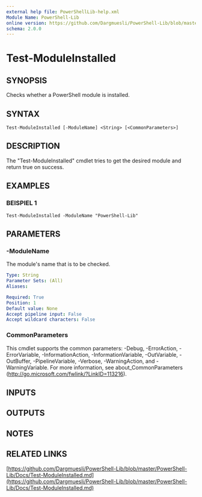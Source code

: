 ```yaml
---
external help file: PowerShellLib-help.xml
Module Name: PowerShell-Lib
online version: https://github.com/Dargmuesli/PowerShell-Lib/blob/master/PowerShell-Lib/Docs/Test-ModuleInstalled.md
schema: 2.0.0
---
```


# Test-ModuleInstalled

## SYNOPSIS
Checks whether a PowerShell module is installed.

## SYNTAX

```
Test-ModuleInstalled [-ModuleName] <String> [<CommonParameters>]
```

## DESCRIPTION
The "Test-ModuleInstalled" cmdlet tries to get the desired module and return true on success.

## EXAMPLES

### BEISPIEL 1
```
Test-ModuleInstalled -ModuleName "PowerShell-Lib"
```

## PARAMETERS

### -ModuleName
The module's name that is to be checked.

```yaml
Type: String
Parameter Sets: (All)
Aliases:

Required: True
Position: 1
Default value: None
Accept pipeline input: False
Accept wildcard characters: False
```

### CommonParameters
This cmdlet supports the common parameters: -Debug, -ErrorAction, -ErrorVariable, -InformationAction, -InformationVariable, -OutVariable, -OutBuffer, -PipelineVariable, -Verbose, -WarningAction, and -WarningVariable.
For more information, see about_CommonParameters (http://go.microsoft.com/fwlink/?LinkID=113216).

## INPUTS

## OUTPUTS

## NOTES

## RELATED LINKS

[https://github.com/Dargmuesli/PowerShell-Lib/blob/master/PowerShell-Lib/Docs/Test-ModuleInstalled.md](https://github.com/Dargmuesli/PowerShell-Lib/blob/master/PowerShell-Lib/Docs/Test-ModuleInstalled.md)


